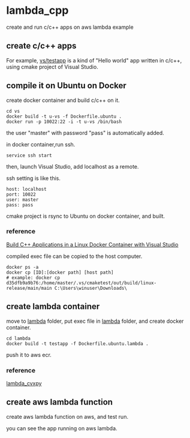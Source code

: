 # lambda_cpp
create and run c/c++ apps on aws lambda example

## create c/c++ apps

For example, [vs/testapp](vs/testapp) is a kind of "Hello world" app written in c/c++, using cmake project of Visual Studio.

## compile it on Ubuntu on Docker

create docker container and build c/c++ on it.

```
cd vs
docker build -t u-vs -f Dockerfile.ubuntu .
docker run -p 10022:22 -i -t u-vs /bin/bash
```

the user "master" with password "pass" is automatically added.

in docker container,run ssh.
```
service ssh start
```

then, launch Visual Studio, add localhost as a remote.

ssh setting is like this.
```
host: localhost
port: 10022
user: master
pass: pass
```

cmake project is rsync to Ubuntu on docker container, and built.

### reference

[Build C++ Applications in a Linux Docker Container with Visual Studio](https://devblogs.microsoft.com/cppblog/build-c-applications-in-a-linux-docker-container-with-visual-studio/)

compiled exec file can be copied to the host computer.
```
docker ps -a
docker cp [ID]:[docker path] [host path]
# example: docker cp d35dfb9a9b76:/home/master/.vs/cmaketest/out/build/linux-release/main/main C:\Users\winuser\Downloads\
```

## create lambda container

move to [lambda](lambda) folder, put exec file in [lambda](lambda) folder, and create docker container.

```
cd lambda
docker build -t testapp -f Dockerfile.ubuntu.lambda .

```

push it to aws ecr.

### reference

[lambda_cvxpy](https://github.com/onkjm/lambda_cvxpy)

## create aws lambda function

create aws lambda function on aws, and test run.

you can see the app running on aws lambda.












